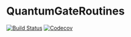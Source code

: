 # QuantumGateRoutines

[![Build Status](https://travis-ci.com/Roger-luo/QuantumGateRoutines.jl.svg?branch=master)](https://travis-ci.com/Roger-luo/QuantumGateRoutines.jl)
[![Codecov](https://codecov.io/gh/Roger-luo/QuantumGateRoutines.jl/branch/master/graph/badge.svg)](https://codecov.io/gh/Roger-luo/QuantumGateRoutines.jl)
